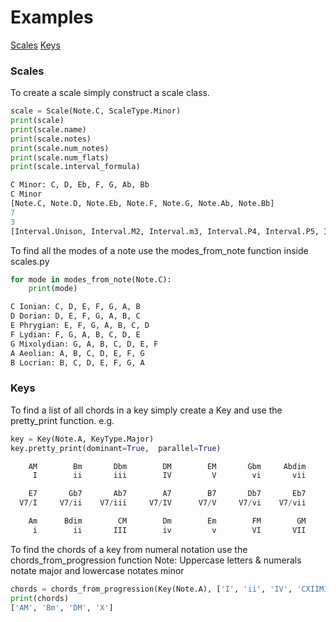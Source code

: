# Examples
 
<nav>
  <a href="#scales">Scales</a>
  <a href="#keys">Keys</a>
</nav>

### Scales
To create a scale simply construct a scale class.

```python
scale = Scale(Note.C, ScaleType.Minor)
print(scale)
print(scale.name)
print(scale.notes)
print(scale.num_notes)
print(scale.num_flats)
print(scale.interval_formula)

C Minor: C, D, Eb, F, G, Ab, Bb
C Minor
[Note.C, Note.D, Note.Eb, Note.F, Note.G, Note.Ab, Note.Bb]
7
3
[Interval.Unison, Interval.M2, Interval.m3, Interval.P4, Interval.P5, Interval.m6, Interval.m7]
```

To find all the modes of a note use the modes_from_note function inside scales.py

```python
for mode in modes_from_note(Note.C):
    print(mode)

C Ionian: C, D, E, F, G, A, B
D Dorian: D, E, F, G, A, B, C
E Phrygian: E, F, G, A, B, C, D
F Lydian: F, G, A, B, C, D, E
G Mixolydian: G, A, B, C, D, E, F
A Aeolian: A, B, C, D, E, F, G
B Locrian: B, C, D, E, F, G, A
```

### Keys
To find a list of all chords in a key simply create a Key and use the pretty_print function. e.g.
```python
key = Key(Note.A, KeyType.Major)
key.pretty_print(dominant=True,  parallel=True)

    AM        Bm       Dbm        DM        EM       Gbm     Abdim
     I        ii       iii        IV         V        vi       vii

    E7       Gb7       Ab7        A7        B7       Db7       Eb7
  V7/I     V7/ii    V7/iii     V7/IV      V7/V     V7/vi    V7/vii

    Am      Bdim        CM        Dm        Em        FM        GM
     i        ii       III        iv         v        VI       VII
```

To find the chords of a key from numeral notation use the chords_from_progression function
Note: Uppercase letters & numerals notate major and lowercase notates minor
```python
chords = chords_from_progression(Key(Note.A), ['I', 'ii', 'IV', 'CXIIMII-invalid'])
print(chords)
['AM', 'Bm', 'DM', 'X']
```